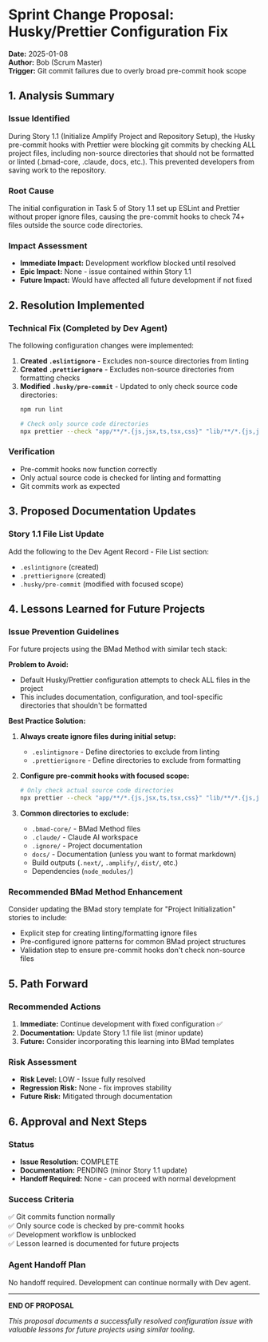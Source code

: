 # Sprint Change Proposal: Husky/Prettier Configuration Fix
**Date:** 2025-01-08  
**Author:** Bob (Scrum Master)  
**Trigger:** Git commit failures due to overly broad pre-commit hook scope

## 1. Analysis Summary

### Issue Identified
During Story 1.1 (Initialize Amplify Project and Repository Setup), the Husky pre-commit hooks with Prettier were blocking git commits by checking ALL project files, including non-source directories that should not be formatted or linted (.bmad-core, .claude, docs, etc.). This prevented developers from saving work to the repository.

### Root Cause
The initial configuration in Task 5 of Story 1.1 set up ESLint and Prettier without proper ignore files, causing the pre-commit hooks to check 74+ files outside the source code directories.

### Impact Assessment
- **Immediate Impact:** Development workflow blocked until resolved
- **Epic Impact:** None - issue contained within Story 1.1
- **Future Impact:** Would have affected all future development if not fixed

## 2. Resolution Implemented

### Technical Fix (Completed by Dev Agent)
The following configuration changes were implemented:

1. **Created `.eslintignore`** - Excludes non-source directories from linting
2. **Created `.prettierignore`** - Excludes non-source directories from formatting checks  
3. **Modified `.husky/pre-commit`** - Updated to only check source code directories:
   ```bash
   npm run lint
   
   # Check only source code directories
   npx prettier --check "app/**/*.{js,jsx,ts,tsx,css}" "lib/**/*.{js,jsx,ts,tsx}" "amplify/**/*.{js,ts}"
   ```

### Verification
- Pre-commit hooks now function correctly
- Only actual source code is checked for linting and formatting
- Git commits work as expected

## 3. Proposed Documentation Updates

### Story 1.1 File List Update
Add the following to the Dev Agent Record - File List section:
- `.eslintignore` (created)
- `.prettierignore` (created)
- `.husky/pre-commit` (modified with focused scope)

## 4. Lessons Learned for Future Projects

### Issue Prevention Guidelines
For future projects using the BMad Method with similar tech stack:

**Problem to Avoid:**
- Default Husky/Prettier configuration attempts to check ALL files in the project
- This includes documentation, configuration, and tool-specific directories that shouldn't be formatted

**Best Practice Solution:**
1. **Always create ignore files during initial setup:**
   - `.eslintignore` - Define directories to exclude from linting
   - `.prettierignore` - Define directories to exclude from formatting

2. **Configure pre-commit hooks with focused scope:**
   ```bash
   # Only check actual source code directories
   npx prettier --check "app/**/*.{js,jsx,ts,tsx,css}" "lib/**/*.{js,jsx,ts,tsx}" "amplify/**/*.{js,ts}"
   ```

3. **Common directories to exclude:**
   - `.bmad-core/` - BMad Method files
   - `.claude/` - Claude AI workspace
   - `.ignore/` - Project documentation
   - `docs/` - Documentation (unless you want to format markdown)
   - Build outputs (`.next/`, `.amplify/`, `dist/`, etc.)
   - Dependencies (`node_modules/`)

### Recommended BMad Method Enhancement
Consider updating the BMad story template for "Project Initialization" stories to include:
- Explicit step for creating linting/formatting ignore files
- Pre-configured ignore patterns for common BMad project structures
- Validation step to ensure pre-commit hooks don't check non-source files

## 5. Path Forward

### Recommended Actions
1. **Immediate:** Continue development with fixed configuration ✅
2. **Documentation:** Update Story 1.1 file list (minor update)
3. **Future:** Consider incorporating this learning into BMad templates

### Risk Assessment
- **Risk Level:** LOW - Issue fully resolved
- **Regression Risk:** None - fix improves stability
- **Future Risk:** Mitigated through documentation

## 6. Approval and Next Steps

### Status
- **Issue Resolution:** COMPLETE
- **Documentation:** PENDING (minor Story 1.1 update)
- **Handoff Required:** None - can proceed with normal development

### Success Criteria
✅ Git commits function normally  
✅ Only source code is checked by pre-commit hooks  
✅ Development workflow is unblocked  
✅ Lesson learned is documented for future projects

### Agent Handoff Plan
No handoff required. Development can continue normally with Dev agent.

---

**END OF PROPOSAL**

*This proposal documents a successfully resolved configuration issue with valuable lessons for future projects using similar tooling.*